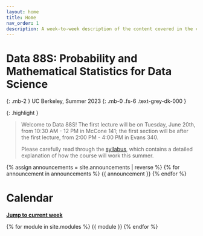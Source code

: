 ```yaml
---
layout: home
title: Home
nav_order: 1
description: A week-to-week description of the content covered in the course.
---
```


# Data 88S: Probability and Mathematical Statistics for Data Science

{: .mb-2 }
UC Berkeley, Summer 2023
{: .mb-0 .fs-6 .text-grey-dk-000 }

{: .highlight }
> Welcome to Data 88S! The first lecture will be on Tuesday, June 20th, from 10:30 AM - 12 PM in McCone 141; the first section will be after the first lecture, from 2:00 PM - 4:00 PM in Evans 340.
>
> Please carefully read through the [syllabus](syllabus), which contains a detailed explanation of how the course will work this summer.

{% assign announcements = site.announcements | reverse %}
{% for announcement in announcements %}
{{ announcement }}
{% endfor %}

# Calendar
[**Jump to current week**](#week-1-the-fundamentals)

{% for module in site.modules %}
{{ module }}
{% endfor %}